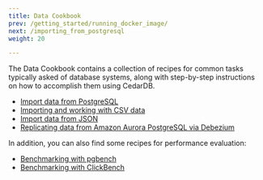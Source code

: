 ```yaml
---
title: Data Cookbook
prev: /getting_started/running_docker_image/
next: /importing_from_postgresql
weight: 20

---
```


The Data Cookbook contains a collection of recipes for common tasks typically asked of database systems, along with
step-by-step instructions on how to accomplish them using CedarDB.

* [Import data from PostgreSQL](importing_from_postgresql)
* [Importing and working with CSV data](working_with_csv)
* [Import data from JSON](importing_from_json)
* [Replicating data from Amazon Aurora PostgreSQL via Debezium](aurora_debezium)

In addition, you can also find some recipes for performance evaluation:

* [Benchmarking with pgbench](pgbench)
* [Benchmarking with ClickBench](clickbench)
